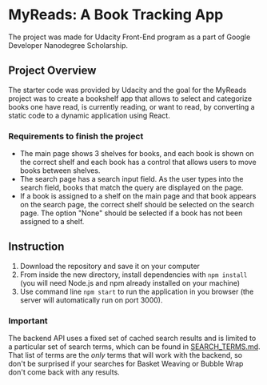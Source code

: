 # MyReads: A Book Tracking App

The project was made for Udacity Front-End program as a part of Google Developer Nanodegree Scholarship.

## Project Overview

The starter code was provided by Udacity and the goal for the MyReads project was to create a bookshelf app that allows to select and categorize books one have read, is currently reading, or want to read, by converting a static code to a dynamic application using React.

### Requirements to finish the project

- The main page shows 3 shelves for books, and each book is shown on the correct shelf and each book has a control that allows users to move books between shelves.
- The search page has a search input field. As the user types into the search field, books that match the query are displayed on the page.
- If a book is assigned to a shelf on the main page and that book appears on the search page, the correct shelf should be selected on the search page. The option "None" should be selected if a book has not been assigned to a shelf.

## Instruction

1. Download the repository and save it on your computer
2. From inside the new directory, install dependencies with `npm install` (you will need Node.js and npm already installed on your machine)
3. Use command line `npm start` to run the application in you browser (the server will automatically run on port 3000).

### Important
The backend API uses a fixed set of cached search results and is limited to a particular set of search terms, which can be found in [SEARCH_TERMS.md](SEARCH_TERMS.md). That list of terms are the _only_ terms that will work with the backend, so don't be surprised if your searches for Basket Weaving or Bubble Wrap don't come back with any results.
